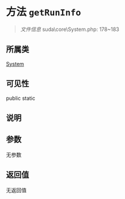 # 方法 `getRunInfo`

> *文件信息* suda\core\System.php: 178~183

## 所属类 

[System](../System.md)

## 可见性

 public static

## 说明



## 参数


无参数


## 返回值

无返回值
